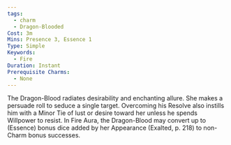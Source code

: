 ```yaml
---
tags:
  - charm
  - Dragon-Blooded
Cost: 3m
Mins: Presence 3, Essence 1
Type: Simple
Keywords:
  - Fire
Duration: Instant
Prerequisite Charms:
  - None
---
```

The Dragon-Blood radiates desirability and enchanting allure. She makes a persuade roll to seduce a single target. Overcoming his Resolve also instills him with a Minor Tie of lust or desire toward her unless he spends Willpower to resist. In Fire Aura, the Dragon-Blood may convert up to (Essence) bonus dice added by her Appearance (Exalted, p. 218) to non-Charm bonus successes.